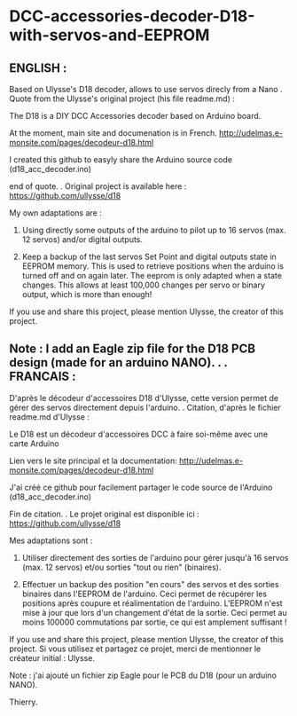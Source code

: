 # DCC-accessories-decoder-D18-with-servos-and-EEPROM
ENGLISH :
-------

Based on Ulysse's D18 decoder, allows to use servos direcly from a Nano
.
Quote from the Ulysse's original project (his file readme.md) :

  The D18 is a DIY DCC Accessories decoder based on Arduino board.

  At the moment, main site and documenation is in French.
  http://udelmas.e-monsite.com/pages/decodeur-d18.html

  I created this github to easyly share the Arduino source code
  (d18_acc_decoder.ino)

end of quote.
.
Original project is available here : https://github.com/ullysse/d18

My own adaptations are :

1) Using directly some outputs of the arduino to pilot up to 16 servos (max. 12 servos) and/or digital outputs.

2) Keep a backup of the last servos Set Point and digital outputs state in EEPROM memory. This is used to retrieve positions when the arduino is turned off and on again later.
The eeprom is only adapted when a state changes. This allows at least 100,000 changes per servo or binary output, which is more than enough!

If you use and share this project, please mention Ulysse, the creator of this project.

Note : I add an Eagle zip file for the D18 PCB design (made for an arduino NANO).
.
.
FRANCAIS :
--------

D'après le décodeur d'accessoires D18 d'Ulysse, cette version permet de gérer des servos directement depuis l'arduino.
.
Citation, d'après le fichier readme.md d'Ulysse :

  Le D18 est un décodeur d'accessoires DCC à faire soi-même avec une carte Arduino

  Lien vers le site principal et la documentation:
  http://udelmas.e-monsite.com/pages/decodeur-d18.html

  J'ai créé ce github pour facilement partager le code source de l'Arduino
  (d18_acc_decoder.ino)

Fin de citation.
.
Le projet original est disponible ici : https://github.com/ullysse/d18

Mes adaptations sont :

1) Utiliser directement des sorties de l'arduino pour gérer jusqu'à 16 servos (max. 12 servos) et/ou sorties "tout ou rien" (binaires).

2) Effectuer un backup des position "en cours" des servos et des sorties binaires dans l'EEPROM de l'arduino. Ceci permet de récupérer les positions après coupure et réalimentation de l'arduino.
L'EEPROM n'est mise à jour que lors d'un changement d'état de la sortie. Ceci permet au moins 100000 commutations par sortie, ce qui est amplement suffisant !

If you use and share this project, please mention Ulysse, the creator of this project.
Si vous utilisez et partagez ce projet, merci de mentionner le créateur initial : Ulysse.

Note : j'ai ajouté un fichier zip Eagle pour le PCB du D18 (pour un arduino NANO).


Thierry.
